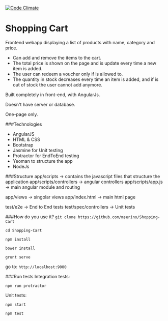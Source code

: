 [![Code Climate](https://codeclimate.com/github/mserino/Shopping-Cart/badges/gpa.svg)](https://codeclimate.com/github/mserino/Shopping-Cart)

Shopping Cart
=============

Frontend webapp displaying a list of products with name, category and price.

- Can add and remove the items to the cart.
- The total price is shown on the page and is update every time a new item is added.
- The user can redeem a voucher only if is allowed to.
- The quantity in stock decreases every time an item is added, and if is out of stock the user cannot add anymore.

Built completely in front-end, with AngularJs.

Doesn't have server or database.

One-page only.

###Technologies
- AngularJS
- HTML & CSS
- Bootstrap
- Jasmine for Unit testing
- Protractor for EndToEnd testing
- Yeoman to structure the app
- NodeJs

###Structure
app/scripts -> contains the javascript files that structure the application
app/scripts/controllers -> angular controllers
app/scripts/app.js -> main angular module and routing

app/views -> singolar views
app/index.html -> main html page

test/e2e -> End to End tests
test/spec/controllers -> Unit tests

###How do you use it?
`git clone https://github.com/mserino/Shopping-Cart`

`cd Shopping-Cart`

`npm install`

`bower install`

`grunt serve`

go to: `http://localhost:9000`

###Run tests
Integration tests:

`npm run protractor`

Unit tests:

`npm start`

`npm test`